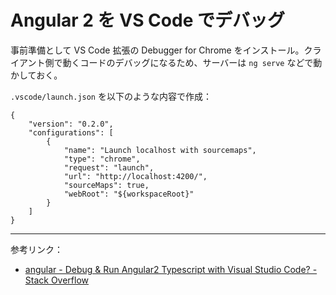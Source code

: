 # Angular 2 を VS Code でデバッグ
事前準備として VS Code 拡張の Debugger for Chrome をインストール。クライアント側で動くコードのデバッグになるため、サーバーは `ng serve` などで動かしておく。

`.vscode/launch.json` を以下のような内容で作成：
```
{
    "version": "0.2.0",
    "configurations": [
        {
            "name": "Launch localhost with sourcemaps",
            "type": "chrome",
            "request": "launch",
            "url": "http://localhost:4200/",
            "sourceMaps": true,
            "webRoot": "${workspaceRoot}"
        }
    ]
}
```

---

参考リンク：
- [angular - Debug & Run Angular2 Typescript with Visual Studio Code? - Stack Overflow](http://stackoverflow.com/questions/36494938/debug-run-angular2-typescript-with-visual-studio-code)